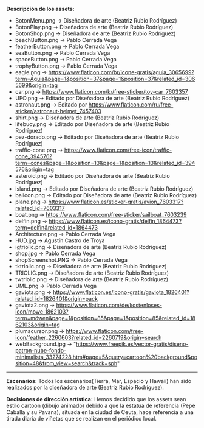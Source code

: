 **Descripción de los assets:** 

- BotonMenu.png -> Diseñadora de arte (Beatriz Rubio Rodríguez)
- BotonPlay.png -> Diseñadora de arte (Beatriz Rubio Rodríguez)
- BotonShop.png -> Diseñadora de arte (Beatriz Rubio Rodríguez)
- beachButton.png -> Pablo Cerrada Vega
- featherButton.png -> Pablo Cerrada Vega
- seaButton.png -> Pablo Cerrada Vega
- spaceButton.png -> Pablo Cerrada Vega
- trophyButton.png -> Pablo Cerrada Vega
- eagle.png -> https://www.flaticon.com/br/icone-gratis/aguia_3065699?term=Águia&page=1&position=37&page=1&position=37&related_id=3065699&origin=tag
- car.png -> https://www.flaticon.com/kr/free-sticker/toy-car_7603357
- UFO.png -> Editado por Diseñadora de arte (Beatriz Rubio Rodríguez)
- astronaut.png -> Editado por https://www.flaticon.com/ru/free-sticker/astronaut-helmet_7457403
- shirt.png -> Diseñadora de arte (Beatriz Rubio Rodríguez)
- lifebuoy.png -> Editado por Diseñadora de arte (Beatriz Rubio Rodríguez)
- pez-dorado.png -> Editado por Diseñadora de arte (Beatriz Rubio Rodríguez)
- traffic-cone.png -> https://www.flaticon.com/free-icon/traffic-cone_394576?term=cones&page=1&position=13&page=1&position=13&related_id=394576&origin=tag
- asteroid.png -> Editado por Diseñadora de arte (Beatriz Rubio Rodríguez)
- island.png ->  Editado por Diseñadora de arte (Beatriz Rubio Rodríguez)
- balloon.png ->  Editado por Diseñadora de arte (Beatriz Rubio Rodríguez)
- plane.png -> https://www.flaticon.es/sticker-gratis/avion_7603317?related_id=7603317
- boat.png -> https://www.flaticon.com/free-sticker/sailboat_7603239
- delfin.png -> https://www.flaticon.es/icono-gratis/delfin_1864473?term=delfin&related_id=1864473
- Architecture.png -> Pablo Cerrada Vega
- HUD.jpg -> Agustín Castro de Troya
- igtriolic.png -> Diseñadora de arte (Beatriz Rubio Rodríguez)
- shop.jpg -> Pablo Cerrada Vega
- shopScreenshot.PNG -> Pablo Cerrada Vega
- tktriolic.png -> Diseñadora de arte (Beatriz Rubio Rodríguez)
- TRIOLIC.png -> Diseñadora de arte (Beatriz Rubio Rodríguez)
- twtriolic.png -> Diseñadora de arte (Beatriz Rubio Rodríguez)
- UML.png -> Pablo Cerrada Vega
- gaviota.png -> https://www.flaticon.es/icono-gratis/gaviota_1826401?related_id=1826401&origin=pack
- gaviota2.png -> https://www.flaticon.com/de/kostenloses-icon/mowe_1862103?term=möwen&page=1&position=85&page=1&position=85&related_id=1862103&origin=tag
- plumacursor.png -> https://www.flaticon.com/free-icon/feather_2260603?related_id=2260719&origin=search
- webBackground.jpg -> "https://www.freepik.es/vector-gratis/diseno-patron-nube-fondo-minimalista_33274228.htm#page=5&query=cartoon%20background&position=48&from_view=search&track=sph"
---

**Escenarios:** Todos los escenarios(Tierra, Mar, Espacio y Hawaii) han sido realizados por la diseñadora de arte (Beatriz Rubio Rodríguez).

**Decisiones de dirección artística:** Hemos decidido que los assets sean estilo cartoon (dibujo animado) debido a que la estatua de referencia (Pepe Caballa y su Pavana), situada en la ciudad de Ceuta, hace referencia a una tirada diaria de viñetas que se realizan en el periódico local. 
